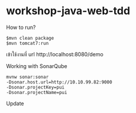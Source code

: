 # workshop-java-web-tdd

How to run?
```
$mvn clean package
$mvn tomcat7:run
```

เข้าใช้งานที่ url http://localhost:8080/demo

Working with SonarQube
```
mvnw sonar:sonar 
-Dsonar.host.url=http://10.10.99.82:9000 
-Dsonar.projectKey=pui 
-Dsonar.projectName=pui
```

Update
